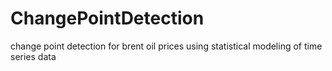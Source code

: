 # ChangePointDetection
change point detection for brent oil prices using statistical modeling of time series data
